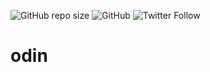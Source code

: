 ![GitHub repo size](https://img.shields.io/github/repo-size/emendesn/odin)
![GitHub](https://img.shields.io/github/license/emendesn/odin)
![Twitter Follow](https://img.shields.io/twitter/follow/emendesn?label=seguir&style=social)
# odin
